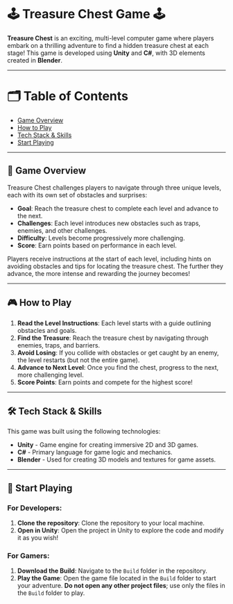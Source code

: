 # 🕹️ Treasure Chest Game 🕹️

**Treasure Chest** is an exciting, multi-level computer game where players embark on a thrilling adventure to find a hidden treasure chest at each stage! This game is developed using **Unity** and **C#**, with 3D elements created in **Blender**.

---

# 🗂️ Table of Contents

- [Game Overview](#-🌟-game-overview)
- [How to Play](#-🎮-how-to-play)
- [Tech Stack & Skills](#-🛠️-tech-stack--skills)
- [Start Playing](#-🚀-start-playing)

---

## 🌟 Game Overview

Treasure Chest challenges players to navigate through three unique levels, each with its own set of obstacles and surprises:

- **Goal**: Reach the treasure chest to complete each level and advance to the next.
- **Challenges**: Each level introduces new obstacles such as traps, enemies, and other challenges.
- **Difficulty**: Levels become progressively more challenging.
- **Score**: Earn points based on performance in each level.

Players receive instructions at the start of each level, including hints on avoiding obstacles and tips for locating the treasure chest. The further they advance, the more intense and rewarding the journey becomes!

---

## 🎮 How to Play

1. **Read the Level Instructions**: Each level starts with a guide outlining obstacles and goals.
2. **Find the Treasure**: Reach the treasure chest by navigating through enemies, traps, and barriers.
3. **Avoid Losing**: If you collide with obstacles or get caught by an enemy, the level restarts (but not the entire game).
4. **Advance to Next Level**: Once you find the chest, progress to the next, more challenging level.
5. **Score Points**: Earn points and compete for the highest score!

---

## 🛠️ Tech Stack & Skills

This game was built using the following technologies:

- **Unity** - Game engine for creating immersive 2D and 3D games.
- **C#** - Primary language for game logic and mechanics.
- **Blender** - Used for creating 3D models and textures for game assets.

---

## 🚀 Start Playing

### For Developers:
1. **Clone the repository**: Clone the repository to your local machine.
2. **Open in Unity**: Open the project in Unity to explore the code and modify it as you wish!

### For Gamers:
1. **Download the Build**: Navigate to the `Build` folder in the repository.
2. **Play the Game**: Open the game file located in the `Build` folder to start your adventure. **Do not open any other project files**; use only the files in the `Build` folder to play.